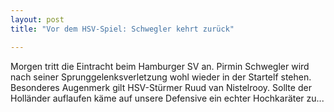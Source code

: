 ```yaml
---
layout: post
title: "Vor dem HSV-Spiel: Schwegler kehrt zurück"

---
```


Morgen tritt die Eintracht beim Hamburger SV an. Pirmin Schwegler wird nach seiner Sprunggelenksverletzung wohl wieder in der Startelf stehen. Besonderes Augenmerk gilt HSV-Stürmer Ruud van Nistelrooy. Sollte der Holländer auflaufen käme auf unsere Defensive ein echter Hochkaräter zu...


